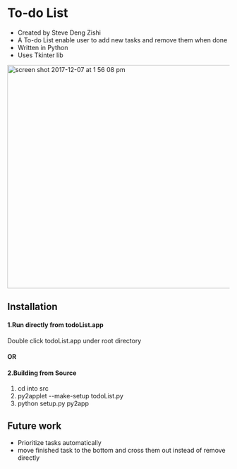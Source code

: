 # To-do List

* Created by Steve Deng Zishi 
* A To-do List enable user to add new tasks and remove them when done
* Written in Python
* Uses Tkinter lib

<img width="506" alt="screen shot 2017-12-07 at 1 56 08 pm" src="https://user-images.githubusercontent.com/15205433/33733059-722b0024-db56-11e7-8936-fa0948b9cb39.png">

## Installation

#### 1.Run directly from todoList.app
Double click todoList.app under root directory

#### OR

#### 2.Building from Source
1. cd into src
2. py2applet --make-setup todoList.py
3. python setup.py py2app



## Future work

* Prioritize tasks automatically
* move finished task to the bottom and cross them out instead of remove directly

